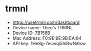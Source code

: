 # trmnl

* https://usetrmnl.com/dashboard
* Device name: Theo's TRMNL
* Device ID: 7B156B
* Mac Address: F0:9E:9E:9B:EA:84
* API key: 1He8g-7ecwqi5hlBwNi6sw
